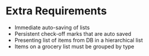 # Extra Requirements

- Immediate auto-saving of lists
- Persistent check-off marks that are auto saved
- Presenting list of items from DB in a hierarchical list
- Items on a grocery list must be grouped by type